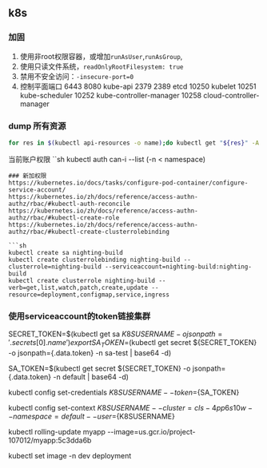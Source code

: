 ## k8s
### 加固
1. 使用非root权限容器，或增加`runAsUser`,`runAsGroup`,
2. 使用只读文件系统，`readOnlyRootFilesystem: true` 
3. 禁用不安全访问：`-insecure-port=0`
4. 控制平面端口
6443 8080 kube-api
2379 2389 etcd
10250 kubelet
10251 kube-scheduler
10252 kube-controller-manager
10258 cloud-controller-manager

### dump 所有资源
```sh
for res in $(kubectl api-resources -o name);do kubectl get "${res}" -A -o yaml > ${res}.yaml; done
```
当前账户权限
``sh
kubectl auth can-i --list (-n < namespace)
```
### 新加权限
https://kubernetes.io/docs/tasks/configure-pod-container/configure-service-account/
https://kubernetes.io/zh/docs/reference/access-authn-authz/rbac/#kubectl-auth-reconcile
https://kubernetes.io/zh/docs/reference/access-authn-authz/rbac/#kubectl-create-role
https://kubernetes.io/zh/docs/reference/access-authn-authz/rbac/#kubectl-create-clusterrolebinding

```sh
kubectl create sa nighting-build
kubectl create clusterrolebinding nighting-build --clusterrole=nighting-build --serviceaccount=nighting-build:nighting-build
kubectl create clusterrole nighting-build --verb=get,list,watch,patch,create,update --resource=deployment,configmap,service,ingress
```
### 使用serviceaccount的token链接集群
SECRET_TOKEN=$(kubectl get sa ${K8SUSERNAME} -o jsonpath='{.secrets[0].name}')
export SA_TOKEN=$(kubectl get secret ${SECRET_TOKEN} -o jsonpath={.data.token} -n sa-test | base64 -d)

SA_TOKEN=$(kubectl get secret ${SECRET_TOKEN} -o jsonpath={.data.token} -n default | base64 -d)


kubectl config set-credentials ${K8SUSERNAME} --token=${SA_TOKEN}


kubectl config set-context ${K8SUSERNAME} --cluster=cls-4pp6s10w--namespace=default --user=${K8SUSERNAME}



kubectl rolling-update myapp --image=us.gcr.io/project-107012/myapp:5c3dda6b

kubectl set image -n dev deployment

